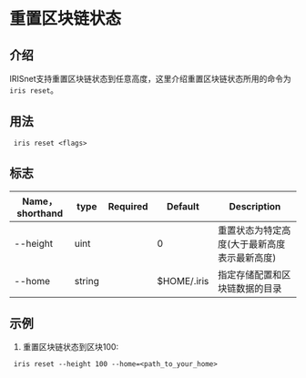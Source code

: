 # 重置区块链状态

## 介绍

IRISnet支持重置区块链状态到任意高度，这里介绍重置区块链状态所用的命令为`iris reset`。

## 用法
```		
 iris reset <flags>
```
## 标志

 | Name，shorthand | type   | Required | Default     | Description                           |		
 | --------------- | -----  | -------- | ----------- | ------------------------------------- |		
 | --height        | uint   |          | 0           | 重置状态为特定高度(大于最新高度表示最新高度) |		
 | --home          | string |          | $HOME/.iris | 指定存储配置和区块链数据的目录             |		
 
## 示例
 
1. 重置区块链状态到区块100:
```
 iris reset --height 100 --home=<path_to_your_home>
```